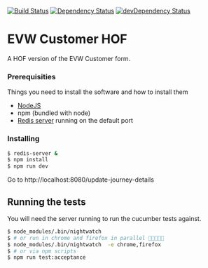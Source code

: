 [![Build Status](https://travis-ci.org/UKHomeOffice/evw-customer-hof.svg?branch=master)](https://travis-ci.org/UKHomeOffice/evw-customer-hof)
[![Dependency Status](https://david-dm.org/UKHomeOffice/evw-customer-hof.svg)](https://david-dm.org/UKHomeOffice/evw-customer-hof)
[![devDependency Status](https://david-dm.org/UKHomeOffice/evw-customer-hof/dev-status.svg)](https://david-dm.org/UKHomeOffice/evw-customer-hof#info=devDependencies)

# EVW Customer HOF

A HOF version of the EVW Customer form.

### Prerequisities

Things you need to install the software and how to install them
- [NodeJS](https://nodejs.org/en/)
- npm (bundled with node)
- [Redis server](http://redis.io/topics/quickstart) running on the default port

### Installing

```bash
$ redis-server &
$ npm install
$ npm run dev
```

Go to http://localhost:8080/update-journey-details

## Running the tests
You will need the server running to run the cucumber tests against.

```bash
$ node_modules/.bin/nightwatch
$ # or run in chrome and firefox in parallel 🤘🏽😝🤘🏽
$ node_modules/.bin/nightwatch  -e chrome,firefox
$ # or via npm scripts
$ npm run test:acceptance
```